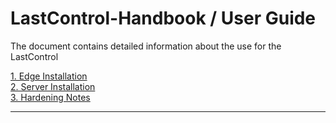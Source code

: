 
# LastControl-Handbook / User Guide

The document contains detailed information about the use for the LastControl

[1. Edge Installation](https://github.com/eesmer/DebianDC/blob/master/docs/installation.md) <br>
[2. Server Installation ](https://github.com/eesmer/DebianDC/blob/master/docs/access_to_debiandc.md) <br>
[3. Hardening Notes](https://github.com/eesmer/DebianDC/blob/master/docs/debiandc-manager.md) <br>

---
